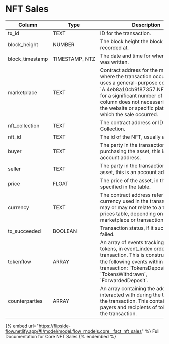 # NFT Sales



| Column           | Type           | Description                                                                                                                                                                                                                                                                                 |
| ---------------- | -------------- | ------------------------------------------------------------------------------------------------------------------------------------------------------------------------------------------------------------------------------------------------------------------------------------------- |
| tx\_id           | TEXT           | ID for the transaction.                                                                                                                                                                                                                                                                     |
| block\_height    | NUMBER         | The block height the block was recorded at.                                                                                                                                                                                                                                                 |
| block\_timestamp | TIMESTAMP\_NTZ | The date and time for when the block was written.                                                                                                                                                                                                                                           |
| marketplace      | TEXT           | Contract address for the marketplace where the transaction occurred. Flow uses a general-purpose contract at \`A.4eb8a10cb9f87357.NFTStorefront\` for a significant number of sales. This column does not necessarily indicate the website or specific platform on which the sale occurred. |
| nft\_collection  | TEXT           | The contract address or ID for the NFT Collection.                                                                                                                                                                                                                                          |
| nft\_id          | TEXT           | The id of the NFT, usually a number.                                                                                                                                                                                                                                                        |
| buyer            | TEXT           | The party in the transaction purchasing the asset, this is an account address.                                                                                                                                                                                                              |
| seller           | TEXT           | The party in the transaction selling the asset, this is an account address.                                                                                                                                                                                                                 |
| price            | FLOAT          | The price of the asset, in the currency specified in the table.                                                                                                                                                                                                                             |
| currency         | TEXT           | The contract address refering to the currency used in the transaction. This may or may not relate to a token in the prices table, depending on the marketplace or transaction.                                                                                                              |
| tx\_succeeded    | BOOLEAN        | Transaction status, if it succeeded or failed.                                                                                                                                                                                                                                              |
| tokenflow        | ARRAY          | An array of events tracking the flow of tokens, in event\_index order, for a transaction. This is constructed from the following events within a transaction: \`TokensDeposited\`, \`TokensWithdrawn\`, \`ForwardedDeposit\`.                                                               |
| counterparties   | ARRAY          | An array containing the addresses interacted with during the tokenflow of the transaction. This contains all payers and recipients of tokens within the transaction.                                                                                                                        |

{% embed url="https://flipside-flow.netlify.app/#!/model/model.flow_models.core__fact_nft_sales" %}
Full Documentation for Core NFT Sales
{% endembed %}
